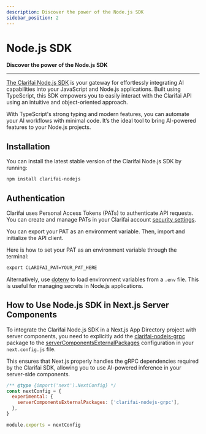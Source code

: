 ```yaml
---
description: Discover the power of the Node.js SDK
sidebar_position: 2
---
```


# Node.js SDK

**Discover the power of the Node.js SDK**
<hr />

[The Clarifai Node.js SDK](https://github.com/Clarifai/clarifai-nodejs) is your gateway for effortlessly integrating AI capabilities into your JavaScript and Node.js applications. Built using TypeScript, this SDK empowers you to easily interact with the Clarifai API using an intuitive and object-oriented approach. 

With TypeScript's strong typing and modern features, you can automate your AI workflows with minimal code. It’s the ideal tool to bring AI-powered features to your Node.js projects.

## Installation

You can install the latest stable version of the Clarifai Node.js SDK by running:

```sh
npm install clarifai-nodejs
```

## Authentication

Clarifai uses Personal Access Tokens (PATs) to authenticate API requests. You can create and manage PATs in your Clarifai account [security settings](https://clarifai.com/settings/security).

You can export your PAT as an environment variable. Then, import and initialize the API client.

Here is how to set your PAT as an environment variable through the terminal:

```cmd
export CLARIFAI_PAT=YOUR_PAT_HERE
```

Alternatively, use [dotenv](https://www.npmjs.com/package/dotenv) to load environment variables from a `.env` file. This is useful for managing secrets in Node.js applications.

## How to Use Node.js SDK in Next.js Server Components

To integrate the Clarifai Node.js SDK in a Next.js App Directory project with server components, you need to explicitly add the [clarifai-nodejs-grpc](https://github.com/Clarifai/clarifai-nodejs-grpc) package to the [serverComponentsExternalPackages](https://nextjs.org/docs/app/api-reference/next-config-js/serverComponentsExternalPackages) configuration in your `next.config.js` file.

This ensures that Next.js properly handles the gRPC dependencies required by the Clarifai SDK, allowing you to use AI-powered inference in your server-side components.

```js
/** @type {import('next').NextConfig} */
const nextConfig = {
  experimental: {
    serverComponentsExternalPackages: ['clarifai-nodejs-grpc'],
  },
}

module.exports = nextConfig
```


<!--### Using Models

Using the celebrity face recognition model to predict the celebrity in a given picture. For list of all available models visit [clarifai models page](https://clarifai.com/explore/models).

```ts
import { Input, Model } from "clarifai-nodejs";

const input = Input.getInputFromUrl({
  inputId: "test-image",
  imageUrl:
    "https://samples.clarifai.com/celebrity.jpeg",
});

const model = new Model({
  authConfig: {
    pat: process.env.CLARIFAI_PAT!,
    userId: process.env.CLARIFAI_USER_ID!,
    appId: process.env.CLARIFAI_APP_ID!
  },
  modelId: "celebrity-face-recognition",
});

model
  .predict({
    inputs: [input],
  })
  .then((response) => {
    const result = response?.[0].data?.conceptsList[0].name ?? "unrecognized";
    console.log(result);
  })
  .catch(console.error);
```

### Using Workflows

Using a custom workflow built on [clarifai.com](https://docs.clarifai.com/portal-guide/workflows/) to analyze sentiment of a given image. For list of all available workflows visit [clarifai workflows page](https://clarifai.com/explore/workflows)

```ts
import { Input, Workflow } from "clarifai-nodejs";

const input = Input.getInputFromUrl({
  inputId: "test-image",
  imageUrl:
    "https://samples.clarifai.com/celebrity.jpeg",
});

const workflow = new Workflow({
  authConfig: {
    pat: process.env.CLARIFAI_PAT!,
    userId: process.env.CLARIFAI_USER_ID!,
    appId: process.env.CLARIFAI_APP_ID!
  },
  workflowId: "workflow-238a93",
});

workflow
  .predict({
    inputs: [input],
  })
  .then((response) => {
    const result =
      response.resultsList[0].outputsList[0].data?.regionsList[0].data
        ?.conceptsList[0].name ?? "unrecognized";
    console.log(result);
  })
  .catch(console.error);
```

### Listing available apps in an user account

On Clarifai, apps act as a central repository for models, datasets, inputs and other resources and information. Checkout how to create apps on [clarifai portal](https://docs.clarifai.com/clarifai-basics/applications/create-an-application/).

```ts
import { User } from "clarifai-nodejs";

export const user = new User({
  pat: process.env.CLARIFAI_PAT!,
  userId: process.env.CLARIFAI_USER_ID!,
  appId: process.env.CLARIFAI_APP_ID!,
});

const list = await user
  .listApps({
    pageNo: 1,
    perPage: 20,
    params: {
      sortAscending: true,
    },
  })
  .next();

const apps = list.value;
console.log(apps);
```

For full usage details, checkout our [API Reference docs](https://docs.clarifai.com/nodejs-sdk/installation-guide/modules)

--> 